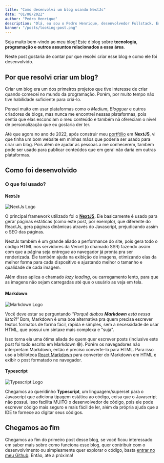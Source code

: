 ```yaml
---
title: "Como desenvolvi um blog usando NextJs"
date: "01/08/2022"
author: "Pedro Henrique"
description: "Olá, eu sou o Pedro Henrique, desenvolvedor Fullstack. Este blog faz parte do meu portfólio e hoje venho apresentar ele a vocês e também mostrar como ele foi desenvolvido!"
banner: "/posts/looking-post.png"
---
```


Seja muito bem-vindo ao meu blog! Este é blog sobre **tecnologia, programação e outros assuntos relacionados a essa área**.

Neste post gostaria de contar por que resolvi criar esse blog e como ele foi desenvolvido.

## Por que resolvi criar um blog?

Criar um blog era um dos primeiros projetos que tive interesse de criar quando comecei no mundo da programação. Porém, por muito tempo não tive habilidade suficiente para criá-lo.

Pensei muito em usar plataformas como o _Medium_, _Blogguer_ e outros criadores de blogs, mas nunca me encontrei nessas plataformas, pois sentia que elas escondiam o meu conteúdo e também nã ofereciam o nível de personalização que eu gostaria der ter.

Até que agora no ano de 2022, após construir meu [portfólio](/) em **NextJS**, vi que tinha um bom website em minhas mãos que poderia ser usado para criar um blog. Pois além de ajudar as pessoas a me conhecerem, também pode ser usado para publicar conteúdos que em geral não daria em outras plataformas.

## Como foi desenvolvido

### O que foi usado?

#### NextJs

![NextJs Logo](/posts/nextjs-logo.png)

O principal framework utilizado foi o **[NextJS](https://nextjs.org/)**. Ele basicamente é usado para gerar páginas estáticas (como este post, por exemplo), que diferente do ReactJs, gera páginas dinâmicas através do Javascript, prejudicando assim o SEO das páginas.

NextJs também é um grande aliado a performance do site, pois gera todo o código HTML nos servidores da Vercel (o chamado SSR) fazendo assim com que a página seja entregue ao navegador já pronta pra ser renderizada. Ele também ajuda na exibição de imagens, otimizando elas da melhor forma para cada dispositivo e ajustando melhor o tamanho e qualidade de cada imagem.

Além disso aplica o chamado _lazy loading_, ou carregamento lento, para que as imagens não sejam carregadas até que o usuário as veja em tela.

#### Markdown

![Markdown Logo](/posts/markdown-logo.png)

Você deve estar se perguntando _"Porquê diabos **Markdown** está nessa lista?!"_ Bom, Markdown é uma boa alternativa pra quem precisa escrever textos formatos de forma fácil, rápida e simples, sem a necessidade de usar HTML, que possui um sintaxe mais complexa e "suja".

Isso torna ela uma ótima aliada de quem quer escrever posts (inclusive este post foi todo escrito em Markdown 😁). Porém os navegadores não interpretam Markdown, então é preciso converte-lo para HTML. Para isso uso a biblioteca [React Markdown](https://github.com/remarkjs/react-markdown) para converter do Markdown em HTML e exibir o post formatado no navegador.

#### Typescript

![Typescript Logo](/posts/typescript-logo.png)

Chegamos ao queridinho **Typescript**, um linguagem/superset para o Javascript que adiciona tipagem estática ao código, coisa que o Javascript não possui. Isso facilita MUITO o desenvolvedor de código, pois ele pode escrever código mais seguro e mais fácil de ler, além da própria ajuda que a IDE te fornece ao digitar seus códigos.

## Chegamos ao fim

Chegamos ao fim do primeiro post desse blog, se você ficou interessado em saber mais sobre como funciona esse blog, quer contribuir com o desenvolvimento ou simplesmente quer explorar o código, basta [entrar no meu Github](https://github.com/pedrohenriquebraga). Então, até a próxima!
